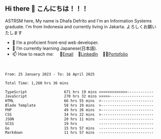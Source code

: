 ## Hi there 👋 こんにちは！！！
ASTRSM here, My name is Dhafa Defrito and I'm an Information Systems graduate. I'm from Indonesia and currently living in Jakarta. よろしくお願いたします

- 🔭 I’m a proficient front-end web developer.
- 🌱 I’m currently learning Japanese(日本語).
- 📫 How to reach me: &nbsp;&nbsp;&nbsp;&nbsp;📧[Email](ddefrito@gmail.com)&nbsp;&nbsp;&nbsp;&nbsp;💼[LinkedIn](https://www.linkedin.com/in/dhafa-defrita-rama-yudistira-9357a9229/)&nbsp;&nbsp;&nbsp;&nbsp;👨‍🎨[Portofolio](https://ddefrito.vercel.app/)
<br>
<!-- <p align="left">
<a href="https://github.com/ASTRSM">
  <img height="180em" src="https://github-readme-stats-eight-theta.vercel.app/api?username=ASTRSM&show_icons=true&theme=dracula&include_all_commits=true&count_private=true"/>
  <img height="180em" src="https://github-readme-stats-eight-theta.vercel.app/api/top-langs/?username=ASTRSM&layout=compact&langs_count=8&theme=dracula"/>
</a>
</p> -->

<!--START_SECTION:waka-->

```txt
From: 25 January 2023 - To: 16 April 2025

Total Time: 1,260 hrs 36 mins

TypeScript                 671 hrs 19 mins >>>>>>>>>>>>>------------   53.25 %
JavaScript                 270 hrs 32 mins >>>>>--------------------   21.46 %
HTML                       66 hrs 55 mins  >------------------------   05.31 %
Blade Template             58 hrs 19 mins  >------------------------   04.63 %
PHP                        49 hrs 26 mins  >------------------------   03.92 %
CSS                        34 hrs 22 mins  >------------------------   02.73 %
JSON                       20 hrs 11 mins  -------------------------   01.60 %
SCSS                       19 hrs          -------------------------   01.51 %
Go                         15 hrs 57 mins  -------------------------   01.27 %
Markdown                   11 hrs 57 mins  -------------------------   00.95 %
```

<!--END_SECTION:waka-->
